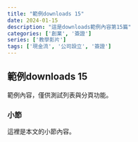 ```yaml
---
title: "範例downloads 15"
date: 2024-01-15
description: "這是downloads範例內容第15篇"
categories: ['創業', '簽證']
series: ['教學影片']
tags: ['現金流', '公司設立', '簽證']
---
```


## 範例downloads 15

範例內容，僅供測試列表與分頁功能。

### 小節
這裡是本文的小節內容。